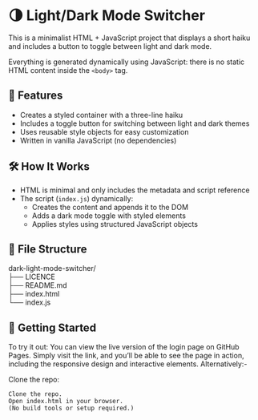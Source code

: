 # 🌗 Light/Dark Mode Switcher

This is a minimalist HTML + JavaScript project that displays a short haiku and includes a button to toggle between light and dark mode.

Everything is generated dynamically using JavaScript: there is no static HTML content inside the `<body>` tag.

## 🚀 Features

- Creates a styled container with a three-line haiku
- Includes a toggle button for switching between light and dark themes
- Uses reusable style objects for easy customization
- Written in vanilla JavaScript (no dependencies)

## 🛠 How It Works

- HTML is minimal and only includes the metadata and script reference
- The script (`index.js`) dynamically:
  - Creates the content and appends it to the DOM
  - Adds a dark mode toggle with styled elements
  - Applies styles using structured JavaScript objects

## 📂 File Structure

dark-light-mode-switcher/<br>
├── LICENCE<br>
├── README.md<br>
├── index.html<br>
└── index.js

## 🚀 Getting Started

To try it out: You can view the live version of the login page on GitHub Pages. Simply visit the link, and you’ll be able to see the page in action, including the responsive design and interactive elements.
Alternatively:-

Clone the repo:

    Clone the repo.
    Open index.html in your browser.
    (No build tools or setup required.)
